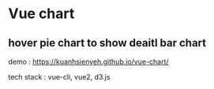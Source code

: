 # Vue chart
## hover pie chart to show deaitl bar chart

demo : https://kuanhsienyeh.github.io/vue-chart/

tech stack : vue-cli, vue2, d3.js
